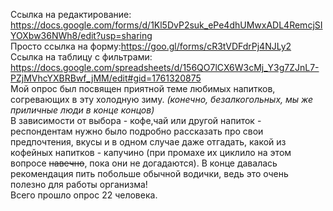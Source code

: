 Ссылка на редактирование: https://docs.google.com/forms/d/1Kl5DvP2suk_ePe4dhUMwxADL4RemcjSIYOXbw36NWh8/edit?usp=sharing  
Просто ссылка на форму:https://goo.gl/forms/cR3tVDFdrPj4NJLy2  
Ссылка на таблицу с фильтрами: https://docs.google.com/spreadsheets/d/156QO7lCX6W3cMj_Y3g7ZJnL7-PZjMVhcYXBRBwf_jMM/edit#gid=1761320875  
Мой опрос был посвящен приятной теме любимых напитков, согревающих в эту холодную зиму. *(конечно, безалкогольных, мы же приличные люди в конце концов)*  
В зависимости от выбора - кофе,чай или другой напиток - респондентам нужно было подробно рассказать про свои предпочтения, вкусы и в одном случае даже отгадать, какой из кофейных напитков - капучино (при промахе их циклило на этом вопросе ~~навечно~~, пока они не догадаются). В конце давалась рекомендация пить побольше обычной водички, ведь это очень полезно для работы организма!  
Всего прошло опрос 22 человека. 
